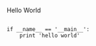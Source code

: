 <!--{layout:default title:你好世界}-->
Hello World
<pre>
<code class="language-Python">
if __name__ == '__main__':
	print 'hello world'
</code>
</pre>
